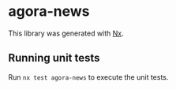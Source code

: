# agora-news

This library was generated with [Nx](https://nx.dev).

## Running unit tests

Run `nx test agora-news` to execute the unit tests.
